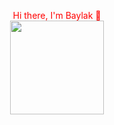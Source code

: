 <p align="center">
<font color="red">Hi there, I'm Baylak 🫡</font> </br>
<img src="https://user-images.githubusercontent.com/56039676/211144675-362918a8-b5ed-48cb-bb5e-fe5b3b02a3d1.gif" width="150" height="150"/> </br>
</p>

